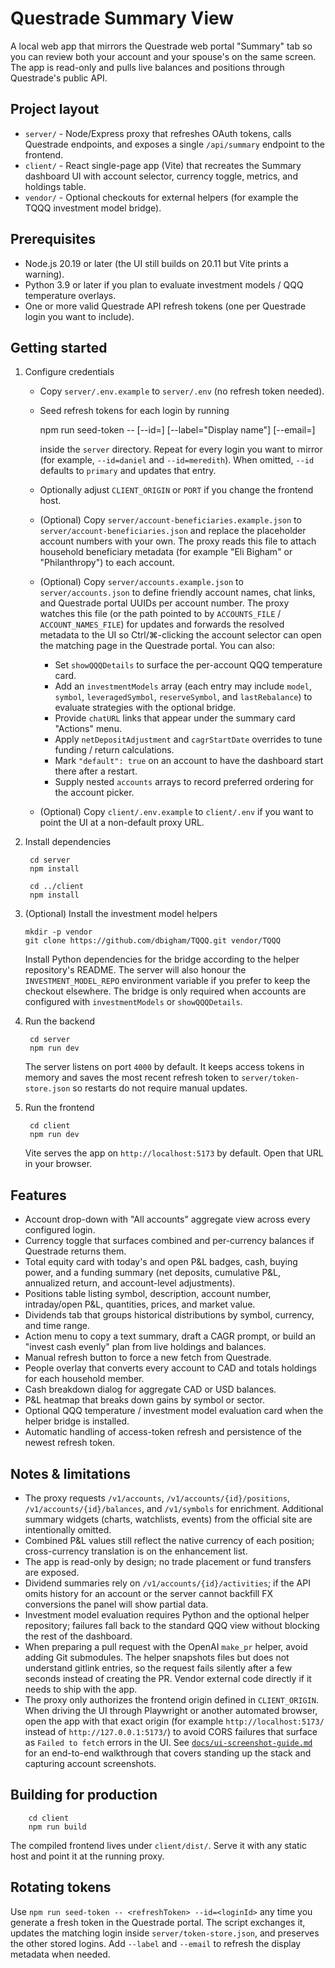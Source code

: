 # Questrade Summary View

A local web app that mirrors the Questrade web portal "Summary" tab so you can review both your account and your spouse's on the same screen. The app is read-only and pulls live balances and positions through Questrade's public API.

## Project layout

- `server/` - Node/Express proxy that refreshes OAuth tokens, calls Questrade endpoints, and exposes a single `/api/summary` endpoint to the frontend.
- `client/` - React single-page app (Vite) that recreates the Summary dashboard UI with account selector, currency toggle, metrics, and holdings table.
- `vendor/` - Optional checkouts for external helpers (for example the TQQQ investment model bridge).

## Prerequisites

- Node.js 20.19 or later (the UI still builds on 20.11 but Vite prints a warning).
- Python 3.9 or later if you plan to evaluate investment models / QQQ temperature overlays.
- One or more valid Questrade API refresh tokens (one per Questrade login you want to include).

## Getting started

1. Configure credentials
   - Copy `server/.env.example` to `server/.env` (no refresh token needed).
   - Seed refresh tokens for each login by running

        npm run seed-token -- <refreshTokenFromQuestrade> [--id=<loginId>] [--label="Display name"] [--email=<email>]

     inside the `server` directory. Repeat for every login you want to mirror (for example, `--id=daniel` and `--id=meredith`). When omitted, `--id` defaults to `primary` and updates that entry.
   - Optionally adjust `CLIENT_ORIGIN` or `PORT` if you change the frontend host.
   - (Optional) Copy `server/account-beneficiaries.example.json` to `server/account-beneficiaries.json` and replace the placeholder account numbers with your own. The proxy reads this file to attach household beneficiary metadata (for example "Eli Bigham" or "Philanthropy") to each account.
   - (Optional) Copy `server/accounts.example.json` to `server/accounts.json` to define friendly account names, chat links, and Questrade portal UUIDs per account number. The proxy watches this file (or the path pointed to by `ACCOUNTS_FILE` / `ACCOUNT_NAMES_FILE`) for updates and forwards the resolved metadata to the UI so Ctrl/⌘-clicking the account selector can open the matching page in the Questrade portal. You can also:
     - Set `showQQQDetails` to surface the per-account QQQ temperature card.
     - Add an `investmentModels` array (each entry may include `model`, `symbol`, `leveragedSymbol`, `reserveSymbol`, and `lastRebalance`) to evaluate strategies with the optional bridge.
     - Provide `chatURL` links that appear under the summary card "Actions" menu.
     - Apply `netDepositAdjustment` and `cagrStartDate` overrides to tune funding / return calculations.
     - Mark `"default": true` on an account to have the dashboard start there after a restart.
     - Supply nested `accounts` arrays to record preferred ordering for the account picker.
   - (Optional) Copy `client/.env.example` to `client/.env` if you want to point the UI at a non-default proxy URL.

2. Install dependencies

        cd server
        npm install

        cd ../client
        npm install

3. (Optional) Install the investment model helpers

       mkdir -p vendor
       git clone https://github.com/dbigham/TQQQ.git vendor/TQQQ

   Install Python dependencies for the bridge according to the helper repository's README. The server will also honour the
   `INVESTMENT_MODEL_REPO` environment variable if you prefer to keep the checkout elsewhere. The bridge is only required when
   accounts are configured with `investmentModels` or `showQQQDetails`.

4. Run the backend

        cd server
        npm run dev

   The server listens on port `4000` by default. It keeps access tokens in memory and saves the most recent refresh token to `server/token-store.json` so restarts do not require manual updates.

5. Run the frontend

        cd client
        npm run dev

   Vite serves the app on `http://localhost:5173` by default. Open that URL in your browser.

## Features

- Account drop-down with "All accounts" aggregate view across every configured login.
- Currency toggle that surfaces combined and per-currency balances if Questrade returns them.
- Total equity card with today's and open P&L badges, cash, buying power, and a funding summary (net deposits, cumulative P&L, annualized return, and account-level adjustments).
- Positions table listing symbol, description, account number, intraday/open P&L, quantities, prices, and market value.
- Dividends tab that groups historical distributions by symbol, currency, and time range.
- Action menu to copy a text summary, draft a CAGR prompt, or build an "invest cash evenly" plan from live holdings and balances.
- Manual refresh button to force a new fetch from Questrade.
- People overlay that converts every account to CAD and totals holdings for each household member.
- Cash breakdown dialog for aggregate CAD or USD balances.
- P&L heatmap that breaks down gains by symbol or sector.
- Optional QQQ temperature / investment model evaluation card when the helper bridge is installed.
- Automatic handling of access-token refresh and persistence of the newest refresh token.

## Notes & limitations

- The proxy requests `/v1/accounts`, `/v1/accounts/{id}/positions`, `/v1/accounts/{id}/balances`, and `/v1/symbols` for enrichment. Additional summary widgets (charts, watchlists, events) from the official site are intentionally omitted.
- Combined P&L values still reflect the native currency of each position; cross-currency translation is on the enhancement list.
- The app is read-only by design; no trade placement or fund transfers are exposed.
- Dividend summaries rely on `/v1/accounts/{id}/activities`; if the API omits history for an account or the server cannot backfill FX conversions the panel will show partial data.
- Investment model evaluation requires Python and the optional helper repository; failures fall back to the standard QQQ view without blocking the rest of the dashboard.
- When preparing a pull request with the OpenAI `make_pr` helper, avoid adding Git submodules. The helper snapshots files but does not understand gitlink entries, so the request fails silently after a few seconds instead of creating the PR. Vendor external code directly if it needs to ship with the app.
- The proxy only authorizes the frontend origin defined in `CLIENT_ORIGIN`. When driving the UI through Playwright or another automated browser, open the app with that exact origin (for example `http://localhost:5173/` instead of `http://127.0.0.1:5173/`) to avoid CORS failures that surface as `Failed to fetch` errors in the UI. See [`docs/ui-screenshot-guide.md`](docs/ui-screenshot-guide.md) for an end-to-end walkthrough that covers standing up the stack and capturing account screenshots.

## Building for production

        cd client
        npm run build

The compiled frontend lives under `client/dist/`. Serve it with any static host and point it at the running proxy.

## Rotating tokens

Use `npm run seed-token -- <refreshToken> --id=<loginId>` any time you generate a fresh token in the Questrade portal. The script exchanges it, updates the matching login inside `server/token-store.json`, and preserves the other stored logins. Add `--label` and `--email` to refresh the display metadata when needed.
